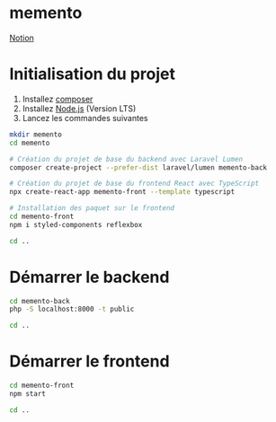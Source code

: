 # memento
[Notion](https://owen-calvin.notion.site/Application-web-II-924bc8c9573b4b7390ef0f1394d36b60)


# Initialisation du projet
1. Installez [composer](https://getcomposer.org/)
2. Installez [Node.js](https://nodejs.org/en/) (Version LTS)
3. Lancez les commandes suivantes
```sh
mkdir memento
cd memento

# Création du projet de base du backend avec Laravel Lumen
composer create-project --prefer-dist laravel/lumen memento-back

# Création du projet de base du frontend React avec TypeScript
npx create-react-app memento-front --template typescript

# Installation des paquet sur le frontend
cd memento-front
npm i styled-components reflexbox

cd ..
```

# Démarrer le backend
```sh
cd memento-back
php -S localhost:8000 -t public

cd ..
```

# Démarrer le frontend
```sh
cd memento-front
npm start

cd ..
```
